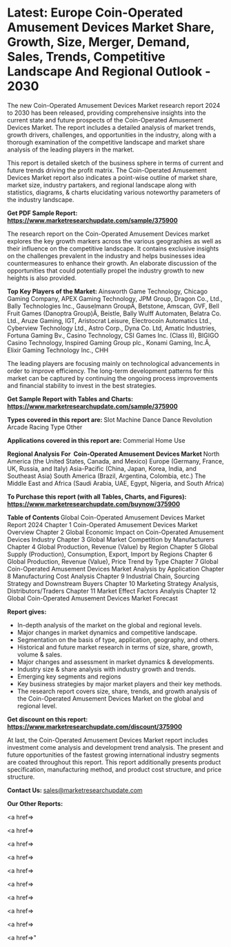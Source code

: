 # Latest: Europe Coin-Operated Amusement Devices Market Share, Growth, Size, Merger, Demand, Sales, Trends, Competitive Landscape And Regional Outlook - 2030

The new Coin-Operated Amusement Devices Market research report 2024 to 2030 has been released, providing comprehensive insights into the current state and future prospects of the Coin-Operated Amusement Devices Market. The report includes a detailed analysis of market trends, growth drivers, challenges, and opportunities in the industry, along with a thorough examination of the competitive landscape and market share analysis of the leading players in the market.

This report is detailed sketch of the business sphere in terms of current and future trends driving the profit matrix. The Coin-Operated Amusement Devices Market report also indicates a point-wise outline of market share, market size, industry partakers, and regional landscape along with statistics, diagrams, &amp; charts elucidating various noteworthy parameters of the industry landscape.

<strong><b>Get PDF Sample Report: <a href=https://www.marketresearchupdate.com/sample/375900>https://www.marketresearchupdate.com/sample/375900</a></b></strong>

The research report on the Coin-Operated Amusement Devices market explores the key growth markers across the various geographies as well as their influence on the competitive landscape. It contains exclusive insights on the challenges prevalent in the industry and helps businesses idea countermeasures to enhance their growth. An elaborate discussion of the opportunities that could potentially propel the industry growth to new heights is also provided.

<strong><b>Top Key Players of the Market:
</b></strong>Ainsworth Game Technology, Chicago Gaming Company, APEX Gaming Technology, JPM Group, Dragon Co., Ltd., Bally Technologies Inc., Gauselmann GroupÂ, Betstone, Amscan, GVF, Bell Fruit Games (Danoptra Group)Â, Beistle, Bally Wulff Automaten, Belatra Co. Ltd., Aruze Gaming, IGT, Aristocrat Leisure, Electrocoin Automatics Ltd., Cyberview Technology Ltd., Astro Corp., Dyna Co. Ltd, Amatic Industries, Fortuna Gaming Bv., Casino Technology, CSI Games Inc. (Class II), BIGIGO Casino Technology, Inspired Gaming Group plc., Konami Gaming, Inc.Â, Elixir Gaming Technology Inc., CHH<strong><b>
</b></strong>

The leading players are focusing mainly on technological advancements in order to improve efficiency. The long-term development patterns for this market can be captured by continuing the ongoing process improvements and financial stability to invest in the best strategies.

<strong><b>Get Sample Report with Tables and Charts: <a href=https://www.marketresearchupdate.com/sample/375900>https://www.marketresearchupdate.com/sample/375900</a></b></strong>

<strong><b>Types covered in this report are:
</b></strong>Slot Machine
Dance Dance Revolution
Arcade
Racing Type
Other<strong><b>
</b></strong>

<strong><b>Applications covered in this report are:
</b></strong>Commerial
Home Use<strong><b>
</b></strong>

<strong><b>Regional Analysis For  Coin-Operated Amusement Devices Market</b></strong><strong><b>
</b></strong>North America (the United States, Canada, and Mexico)
Europe (Germany, France, UK, Russia, and Italy)
Asia-Pacific (China, Japan, Korea, India, and Southeast Asia)
South America (Brazil, Argentina, Colombia, etc.)
The Middle East and Africa (Saudi Arabia, UAE, Egypt, Nigeria, and South Africa)

<strong><b>To Purchase this report (with all Tables, Charts, and Figures): <a href=https://www.marketresearchupdate.com/buynow/375900>https://www.marketresearchupdate.com/buynow/375900</a></b></strong>

<strong><b>Table of Contents</b></strong><strong><b>
</b></strong>Global Coin-Operated Amusement Devices Market Report 2024
Chapter 1 Coin-Operated Amusement Devices Market Overview
Chapter 2 Global Economic Impact on Coin-Operated Amusement Devices Industry
Chapter 3 Global Market Competition by Manufacturers
Chapter 4 Global Production, Revenue (Value) by Region
Chapter 5 Global Supply (Production), Consumption, Export, Import by Regions
Chapter 6 Global Production, Revenue (Value), Price Trend by Type
Chapter 7 Global Coin-Operated Amusement Devices Market Analysis by Application
Chapter 8 Manufacturing Cost Analysis
Chapter 9 Industrial Chain, Sourcing Strategy and Downstream Buyers
Chapter 10 Marketing Strategy Analysis, Distributors/Traders
Chapter 11 Market Effect Factors Analysis
Chapter 12 Global Coin-Operated Amusement Devices Market Forecast

<strong><b>Report gives:</b></strong>

- In-depth analysis of the market on the global and regional levels.
- Major changes in market dynamics and competitive landscape.
- Segmentation on the basis of type, application, geography, and others.
- Historical and future market research in terms of size, share, growth, volume &amp; sales.
- Major changes and assessment in market dynamics &amp; developments.
- Industry size &amp; share analysis with industry growth and trends.
- Emerging key segments and regions
- Key business strategies by major market players and their key methods.
- The research report covers size, share, trends, and growth analysis of the Coin-Operated Amusement Devices Market on the global and regional level.

<strong><b>Get discount on this report: <a href=https://www.marketresearchupdate.com/discount/375900>https://www.marketresearchupdate.com/discount/375900</a></b></strong>

At last, the Coin-Operated Amusement Devices Market report includes investment come analysis and development trend analysis. The present and future opportunities of the fastest growing international industry segments are coated throughout this report. This report additionally presents product specification, manufacturing method, and product cost structure, and price structure.

<strong><b>Contact Us:
</b></strong>sales@marketresearchupdate.com

<strong>Our Other Reports:</strong>

<a href=></a>

<a href=></a>

<a href=></a>

<a href=></a>

<a href=></a>

<a href=></a>

<a href=></a>

<a href=></a>

<a href=></a>

<a href=></a>"
